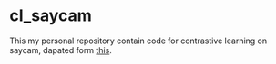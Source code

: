 # cl_saycam

This my personal repository contain code for contrastive learning on saycam, dapated form [this](https://github.com/revantteotia/clip-training/tree/main).

